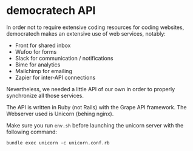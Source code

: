 # democratech API

In order not to require extensive coding resources for coding websites, democratech makes an extensive use of web services, notably:
* Front for shared inbox
* Wufoo for forms
* Slack for communication / notifications
* Bime for analytics
* Mailchimp for emailing
* Zapier for inter-API connections

Nevertheless, we needed a little API of our own in order to properly synchronize all those services.

The API is written in Ruby (not Rails) with the Grape API framework.
The Webserver used is Unicorn (behing nginx).

Make sure you run ```env.sh``` before launching the unicorn server with the following command:
```
bundle exec unicorn -c unicorn.conf.rb
```
